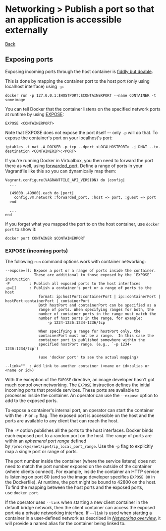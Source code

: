 # Networking > Publish ​​a ​​port​​ so ​​that ​​an ​​application ​​is​ ​accessible​​ externally

[Back](./ReadMe.md)

Exposing ports
--------------

Exposing incoming ports through the host container is [fiddly but doable](https://docs.docker.com/engine/reference/run/#expose-incoming-ports).

This is done by mapping the container port to the host port (only using localhost interface) using `-p`:

```
docker run -p 127.0.0.1:$HOSTPORT:$CONTAINERPORT --name CONTAINER -t someimage

```

You can tell Docker that the container listens on the specified network ports at runtime by using [EXPOSE](https://docs.docker.com/engine/reference/builder/#expose):

```
EXPOSE <CONTAINERPORT>

```

Note that EXPOSE does not expose the port itself -- only `-p` will do that. To expose the container's port on your localhost's port:

```
iptables -t nat -A DOCKER -p tcp --dport <LOCALHOSTPORT> -j DNAT --to-destination <CONTAINERIP>:<PORT>

```

If you're running Docker in Virtualbox, you then need to forward the port there as well, using [forwarded_port](https://docs.vagrantup.com/v2/networking/forwarded_ports.html). Define a range of ports in your Vagrantfile like this so you can dynamically map them:

```
Vagrant.configure(VAGRANTFILE_API_VERSION) do |config|
  ...

  (49000..49900).each do |port|
    config.vm.network :forwarded_port, :host => port, :guest => port
  end

  ...
end

```

If you forget what you mapped the port to on the host container, use `docker port` to show it:

```
docker port CONTAINER $CONTAINERPORT
```

### EXPOSE (incoming ports)[](https://docs.docker.com/engine/reference/run/#expose-incoming-ports#expose-incoming-ports)

The following `run` command options work with container networking:

```
--expose=[]: Expose a port or a range of ports inside the container.
             These are additional to those exposed by the `EXPOSE` instruction
-P         : Publish all exposed ports to the host interfaces
-p=[]      : Publish a container's port or a range of ports to the host
               format: ip:hostPort:containerPort | ip::containerPort | hostPort:containerPort | containerPort
               Both hostPort and containerPort can be specified as a
               range of ports. When specifying ranges for both, the
               number of container ports in the range must match the
               number of host ports in the range, for example:
                   -p 1234-1236:1234-1236/tcp

               When specifying a range for hostPort only, the
               containerPort must not be a range.  In this case the
               container port is published somewhere within the
               specified hostPort range. (e.g., `-p 1234-1236:1234/tcp`)

               (use 'docker port' to see the actual mapping)

--link=""  : Add link to another container (<name or id>:alias or <name or id>)

```

With the exception of the `EXPOSE` directive, an image developer hasn't got much control over networking. The `EXPOSE` instruction defines the initial incoming ports that provide services. These ports are available to processes inside the container. An operator can use the `--expose` option to add to the exposed ports.

To expose a container's internal port, an operator can start the container with the `-P` or `-p` flag. The exposed port is accessible on the host and the ports are available to any client that can reach the host.

The `-P` option publishes all the ports to the host interfaces. Docker binds each exposed port to a random port on the host. The range of ports are within an *ephemeral port range* defined by `/proc/sys/net/ipv4/ip_local_port_range`. Use the `-p` flag to explicitly map a single port or range of ports.

The port number inside the container (where the service listens) does not need to match the port number exposed on the outside of the container (where clients connect). For example, inside the container an HTTP service is listening on port 80 (and so the image developer specifies `EXPOSE 80` in the Dockerfile). At runtime, the port might be bound to 42800 on the host. To find the mapping between the host ports and the exposed ports, use `docker port`.

If the operator uses `--link` when starting a new client container in the default bridge network, then the client container can access the exposed port via a private networking interface. If `--link` is used when starting a container in a user-defined network as described in [*Networking overview*](https://docs.docker.com/network/), it will provide a named alias for the container being linked to.